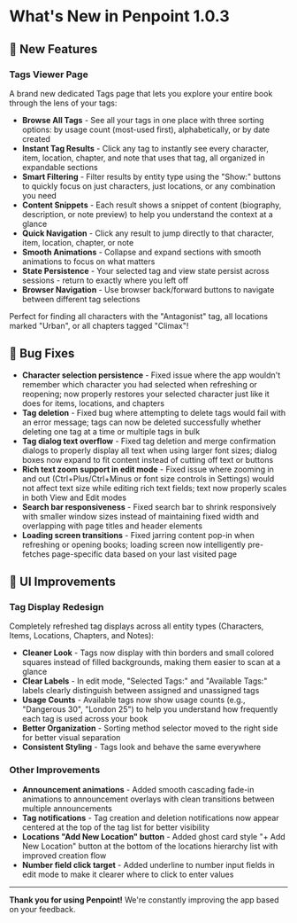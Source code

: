 # What's New in Penpoint 1.0.3

## 🎉 New Features

### Tags Viewer Page
A brand new dedicated Tags page that lets you explore your entire book through the lens of your tags:

- **Browse All Tags** - See all your tags in one place with three sorting options: by usage count (most-used first), alphabetically, or by date created
- **Instant Tag Results** - Click any tag to instantly see every character, item, location, chapter, and note that uses that tag, all organized in expandable sections
- **Smart Filtering** - Filter results by entity type using the "Show:" buttons to quickly focus on just characters, just locations, or any combination you need
- **Content Snippets** - Each result shows a snippet of content (biography, description, or note preview) to help you understand the context at a glance
- **Quick Navigation** - Click any result to jump directly to that character, item, location, chapter, or note
- **Smooth Animations** - Collapse and expand sections with smooth animations to focus on what matters
- **State Persistence** - Your selected tag and view state persist across sessions - return to exactly where you left off
- **Browser Navigation** - Use browser back/forward buttons to navigate between different tag selections

Perfect for finding all characters with the "Antagonist" tag, all locations marked "Urban", or all chapters tagged "Climax"!

## 🐛 Bug Fixes

- **Character selection persistence** - Fixed issue where the app wouldn't remember which character you had selected when refreshing or reopening; now properly restores your selected character just like it does for items, locations, and chapters
- **Tag deletion** - Fixed bug where attempting to delete tags would fail with an error message; tags can now be deleted successfully whether deleting one tag at a time or multiple tags in bulk
- **Tag dialog text overflow** - Fixed tag deletion and merge confirmation dialogs to properly display all text when using larger font sizes; dialog boxes now expand to fit content instead of cutting off text or buttons
- **Rich text zoom support in edit mode** - Fixed issue where zooming in and out (Ctrl+Plus/Ctrl+Minus or font size controls in Settings) would not affect text size while editing rich text fields; text now properly scales in both View and Edit modes
- **Search bar responsiveness** - Fixed search bar to shrink responsively with smaller window sizes instead of maintaining fixed width and overlapping with page titles and header elements
- **Loading screen transitions** - Fixed jarring content pop-in when refreshing or opening books; loading screen now intelligently pre-fetches page-specific data based on your last visited page

## 💅 UI Improvements

### Tag Display Redesign
Completely refreshed tag displays across all entity types (Characters, Items, Locations, Chapters, and Notes):

- **Cleaner Look** - Tags now display with thin borders and small colored squares instead of filled backgrounds, making them easier to scan at a glance
- **Clear Labels** - In edit mode, "Selected Tags:" and "Available Tags:" labels clearly distinguish between assigned and unassigned tags
- **Usage Counts** - Available tags now show usage counts (e.g., "Dangerous 30", "London 25") to help you understand how frequently each tag is used across your book
- **Better Organization** - Sorting method selector moved to the right side for better visual separation
- **Consistent Styling** - Tags look and behave the same everywhere

### Other Improvements

- **Announcement animations** - Added smooth cascading fade-in animations to announcement overlays with clean transitions between multiple announcements
- **Tag notifications** - Tag creation and deletion notifications now appear centered at the top of the tag list for better visibility
- **Locations "Add New Location" button** - Added ghost card style "+ Add New Location" button at the bottom of the locations hierarchy list with improved creation flow
- **Number field click target** - Added underline to number input fields in edit mode to make it clearer where to click to enter values

---

**Thank you for using Penpoint!** We're constantly improving the app based on your feedback.